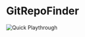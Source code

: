 # GitRepoFinder
<img src='https://github.com/CodePath-iOS-bootcamp2017/GitRepoFinder/blob/master/github_demo.gif' title='Quick Playthrough'>
